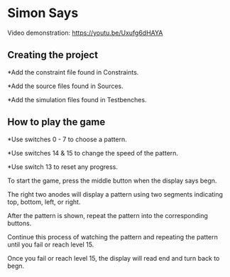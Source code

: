 # Simon Says

Video demonstration: https://youtu.be/Uxufg6dHAYA

## Creating the project 
*Add the constraint file found in Constraints.

*Add the source files found in Sources.

*Add the simulation files found in Testbenches.

## How to play the game
*Use switches 0 - 7 to choose a pattern.

*Use switches 14 & 15 to change the speed of the pattern.

*Use switch 13 to reset any progress.

To start the game, press the middle button when the display says begn.

The right two anodes will display a pattern using two segments indicating top, bottom, left, or right.

After the pattern is shown, repeat the pattern into the corresponding buttons.

Continue this process of watching the pattern and repeating the pattern until you fail or reach level 15.

Once you fail or reach level 15, the display will read end and turn back to begn.
